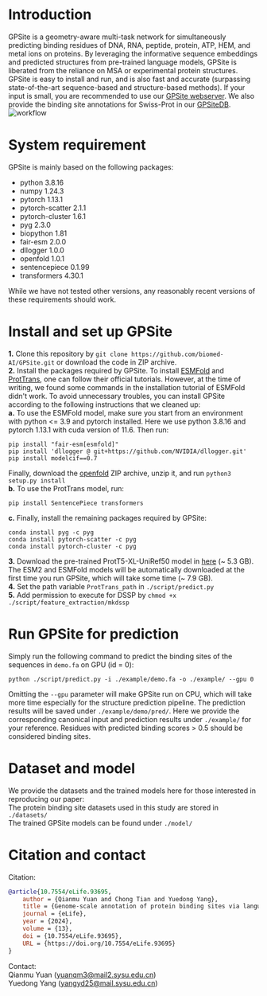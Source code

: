 # Introduction
GPSite is a geometry-aware multi-task network for simultaneously predicting binding residues of DNA, RNA, peptide, protein, ATP, HEM, and metal ions on proteins. By leveraging the informative sequence embeddings and predicted structures from pre-trained language models, GPSite is liberated from the reliance on MSA or experimental protein structures. GPSite is easy to install and run, and is also fast and accurate (surpassing state-of-the-art sequence-based and structure-based methods). If your input is small, you are recommended to use our [GPSite webserver](https://bio-web1.nscc-gz.cn/app/GPSite). We also provide the binding site annotations for Swiss-Prot in our [GPSiteDB](https://bio-web1.nscc-gz.cn/database/GPSiteDB/).
![workflow](https://github.com/biomed-AI/GPSite/blob/main/image/workflow.jpg)

# System requirement
GPSite is mainly based on the following packages:  
- python  3.8.16  
- numpy  1.24.3  
- pytorch  1.13.1  
- pytorch-scatter  2.1.1  
- pytorch-cluster  1.6.1  
- pyg  2.3.0  
- biopython  1.81  
- fair-esm  2.0.0  
- dllogger  1.0.0  
- openfold  1.0.1  
- sentencepiece  0.1.99  
- transformers  4.30.1

While we have not tested other versions, any reasonably recent versions of these requirements should work.

# Install and set up GPSite
**1.** Clone this repository by `git clone https://github.com/biomed-AI/GPSite.git` or download the code in ZIP archive.  
**2.** Install the packages required by GPSite. To install [ESMFold](https://github.com/facebookresearch/esm) and [ProtTrans](https://github.com/agemagician/ProtTrans), one can follow their official tutorials. However, at the time of writing, we found some commands in the installation tutorial of ESMFold didn't work. To avoid unnecessary troubles, you can install GPSite according to the following instructions that we cleaned up:  
**a.** To use the ESMFold model, make sure you start from an environment with python <= 3.9 and pytorch installed. Here we use python 3.8.16 and pytorch 1.13.1 with cuda version of 11.6. Then run:
```
pip install "fair-esm[esmfold]"
pip install 'dllogger @ git+https://github.com/NVIDIA/dllogger.git'
pip install modelcif==0.7
```
Finally, download the [openfold](https://github.com/aqlaboratory/openfold) ZIP archive, unzip it, and run `python3 setup.py install`  
**b.** To use the ProtTrans model, run:
```
pip install SentencePiece transformers
```
**c.** Finally, install the remaining packages required by GPSite:
```
conda install pyg -c pyg
conda install pytorch-scatter -c pyg
conda install pytorch-cluster -c pyg
```
**3.** Download the pre-trained ProtT5-XL-UniRef50 model in [here](https://zenodo.org/record/4644188) (~ 5.3 GB). The ESM2 and ESMFold models will be automatically downloaded at the first time you run GPSite, which will take some time (~ 7.9 GB).  
**4.** Set the path variable `ProtTrans_path` in `./script/predict.py`  
**5.** Add permission to execute for DSSP by `chmod +x ./script/feature_extraction/mkdssp`  

# Run GPSite for prediction
Simply run the following command to predict the binding sites of the sequences in `demo.fa` on GPU (id = 0):
```
python ./script/predict.py -i ./example/demo.fa -o ./example/ --gpu 0
```
Omitting the `--gpu` parameter will make GPSite run on CPU, which will take more time especially for the structure prediction pipeline. The prediction results will be saved under `./example/demo/pred/`. Here we provide the corresponding canonical input and prediction results under `./example/` for your reference. Residues with predicted binding scores > 0.5 should be considered binding sites.

# Dataset and model
We provide the datasets and the trained models here for those interested in reproducing our paper:  
The protein binding site datasets used in this study are stored in `./datasets/`  
The trained GPSite models can be found under `./model/`

# Citation and contact
Citation: 
```bibtex 
@article{10.7554/eLife.93695,
	author = {Qianmu Yuan and Chong Tian and Yuedong Yang},
	title = {Genome-scale annotation of protein binding sites via language model and geometric deep learning},
	journal = {eLife},
	year = {2024},
	volume = {13},
	doi = {10.7554/eLife.93695},
	URL = {https://doi.org/10.7554/eLife.93695}
}
```  

Contact:  
Qianmu Yuan (yuanqm3@mail2.sysu.edu.cn)  
Yuedong Yang (yangyd25@mail.sysu.edu.cn)
